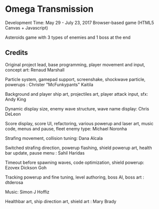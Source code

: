# Omega Transmission

Development Time: May 29 - July 23, 2017
Browser-based game (HTML5 Canvas + Javascript)

Asteroids game with 3 types of enemies and 1 boss at the end

## Credits

Original project lead, base programming, player movement and input, concept art: Renaud Marshall

Particle system, gamepad support, screenshake, shockwave particle, powerups : Christer "McFunkypants" Kaitila

Background and player ship art, projectiles art, player attack input, sfx: Andy King

Dynamic display size, enemy wave structure, wave name display: Chris DeLeon

Score display, score UI, refactoring, various powerup and laser art, music code, menus and pause, fleet enemy type: Michael Noronha

Strafing movement, collision tuning: Dana Alcala

Switched strafing direction, powerup flashing, shield powerup art, health bar update, pause menu : Sahil Haridas

Timeout before spawning waves, code optimization, shield powerup: Ezovex Dickson Goh

Tracking powerup and fine tuning, level authoring, boss AI, boss art : dtderosa

Music: Simon J Hoffiz

Healthbar art, ship direction art, shield art : Mary Brady

